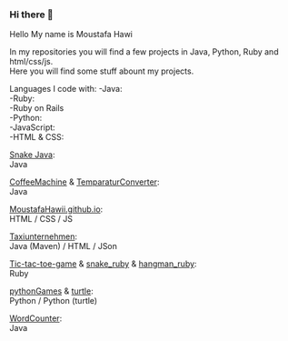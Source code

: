 ### Hi there 👋

Hello My name is Moustafa Hawi

In my repositories you will find a few projects in Java, Python, Ruby and html/css/js.<br>
Here you will find some stuff abount my projects.

Languages I code with:
  -Java: <br>
  -Ruby: <br>
  -Ruby on Rails <br>
  -Python: <br>
  -JavaScript: <br>
  -HTML & CSS: 

[Snake Java](https://github.com/MoustafaHawii/SnakeJava):<br>
Java

[CoffeeMachine](https://github.com/MoustafaHawii/CoffeMachine) & [TemparaturConverter](https://github.com/MoustafaHawii/TemparaturConverter):<br>
Java

[MoustafaHawii.github.io](MoustafaHawii.github.io):<br>
HTML / CSS / JS

[Taxiunternehmen](https://github.com/MoustafaHawii/Taxiunternehmen):<br>
Java (Maven) / HTML / JSon

[Tic-tac-toe-game](https://github.com/MoustafaHawii/Tic-tac-toe-game) & [snake_ruby](https://github.com/MoustafaHawii/snake_ruby) & [hangman_ruby](https://github.com/MoustafaHawii/hangman_ruby):<br>
Ruby

[pythonGames](https://github.com/MoustafaHawii/pythonGames) & [turtle](https://github.com/MoustafaHawii/tutle):<br>
Python / Python (turtle)

[WordCounter](https://github.com/MoustafaHawii/WordCounter):<br>
Java
